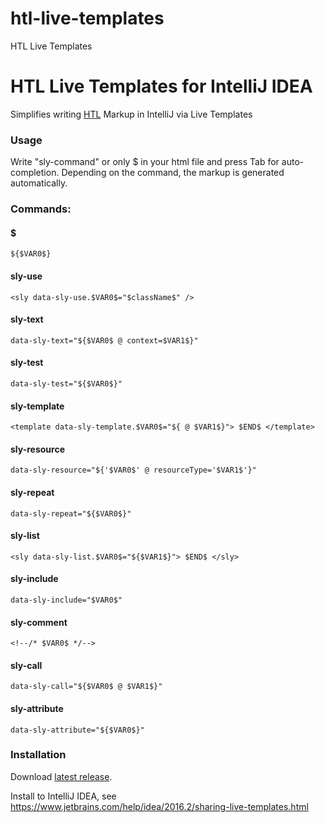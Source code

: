 # htl-live-templates
HTL Live Templates

# HTL Live Templates for IntelliJ IDEA

Simplifies writing [HTL](https://docs.adobe.com/docs/en/htl/docs/getting-started.html) Markup in IntelliJ via Live Templates

### Usage
Write "sly-command" or only $ in your html file and press Tab for auto-completion.
Depending on the command, the markup is generated automatically.

### Commands:
#### $
`${$VAR0$}`
#### sly-use
`<sly data-sly-use.$VAR0$="$className$" />`
#### sly-text
`data-sly-text="${$VAR0$ @ context=$VAR1$}"`
#### sly-test
`data-sly-test="${$VAR0$}"`
#### sly-template
`<template data-sly-template.$VAR0$="${ @ $VAR1$}">
    $END$
</template>`
#### sly-resource
`data-sly-resource="${'$VAR0$' @ resourceType='$VAR1$'}"`
#### sly-repeat
`data-sly-repeat="${$VAR0$}"`
#### sly-list
`<sly data-sly-list.$VAR0$="${$VAR1$}">
 $END$
</sly>`
#### sly-include
`data-sly-include="$VAR0$"`
#### sly-comment
`<!--/* $VAR0$ */-->`
#### sly-call
`data-sly-call="${$VAR0$ @ $VAR1$}"`
#### sly-attribute
`data-sly-attribute="${$VAR0$}"`

### Installation

Download [latest release](https://github.com/pmannel/htl-live-templates/releases).

Install to IntelliJ IDEA, see https://www.jetbrains.com/help/idea/2016.2/sharing-live-templates.html
